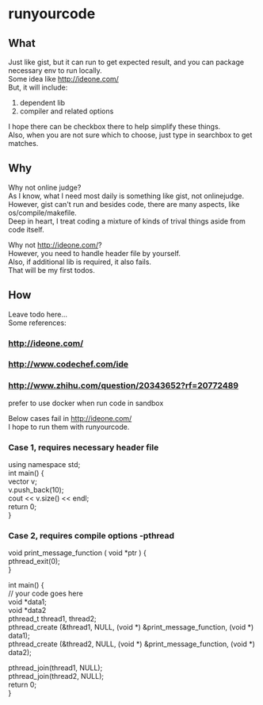 # runyourcode

## What
Just like gist, but it can run to get expected result, and you can package necessary env to run locally.  
Some idea like http://ideone.com/  
But, it will include:  
1. dependent lib  
2. compiler and related options  

I hope there can be checkbox there to help simplify these things.  
Also, when you are not sure which to choose, just type in searchbox to get matches.  


## Why
Why not online judge?  
As I know, what I need most daily is something like gist, not onlinejudge.  
However, gist can't run and besides code, there are many aspects, like os/compile/makefile.  
Deep in heart, I treat coding a mixture of kinds of trival things aside from code itself.  

Why not http://ideone.com/?  
However, you need to handle header file by yourself.  
Also, if additional lib is required, it also fails.  
That will be my first todos.  


## How
Leave todo here...  
Some references:
### http://ideone.com/
### http://www.codechef.com/ide
### http://www.zhihu.com/question/20343652?rf=20772489  
prefer to use docker when run code in sandbox  



Below cases fail in http://ideone.com/  
I hope to run them with runyourcode.  

### Case 1, requires necessary header file  
using namespace std;  
int main() {  
  vector<int> v;  
  v.push_back(10);  
  cout << v.size() << endl;  
  return 0;  
}  

### Case 2, requires compile options -pthread
void print_message_function ( void *ptr ) {  
  pthread_exit(0);  
}  
   
int main() {  
  // your code goes here  
  void *data1;  
  void *data2  
  pthread_t thread1, thread2;  
  pthread_create (&thread1, NULL, (void *) &print_message_function, (void *) data1);  
  pthread_create (&thread2, NULL, (void *) &print_message_function, (void *) data2);  
  
  pthread_join(thread1, NULL);  
  pthread_join(thread2, NULL);  
  return 0;  
}  

